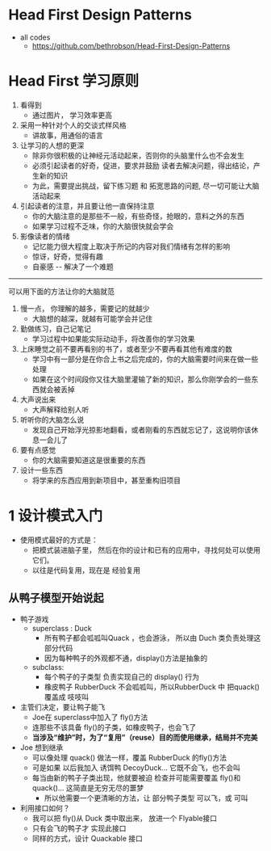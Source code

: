 
# Head First Design Patterns 

 - all codes
    - https://github.com/bethrobson/Head-First-Design-Patterns

# Head First 学习原则

 1. 看得到
    - 通过图片， 学习效率更高
 2. 采用一种针对个人的交谈式样风格
    - 讲故事，用通俗的语言
 3. 让学习的人想的更深
    - 除非你很积极的让神经元活动起来，否则你的头脑里什么也不会发生
    - 必须引起读者的好奇，促进，要求并鼓励 读者去解决问题，得出结论，产生新的知识
    - 为此，需要提出挑战，留下练习题 和 拓宽思路的问题, 尽一切可能让大脑活动起来
 4. 引起读者的注意，并且要让他一直保持注意
    - 你的大脑注意的是那些不一般，有些奇怪，抢眼的，意料之外的东西
    - 如果学习过程不乏味，你的大脑很快就会学会
 5. 影像读者的情绪
    - 记忆能力很大程度上取决于所记的内容对我们情绪有怎样的影响
    - 惊讶，好奇，觉得有趣
    - 自豪感 -- 解决了一个难题

--- 

可以用下面的方法让你的大脑就范

 1. 慢一点， 你理解的越多，需要记的就越少
    - 大脑想的越深，就越有可能学会并记住
 2. 勤做练习，自己记笔记
    - 学习过程中如果能实际动动手，将改善你的学习效果
 3. 上床睡觉之前不要再看别的书了，或者至少不要再看其他有难度的数
    - 学习中有一部分是在你合上书之后完成的，你的大脑需要时间来在做一些处理
    - 如果在这个时间段你又往大脑里灌输了新的知识，那么你刚学会的一些东西就会被丢掉
 4. 大声说出来
    - 大声解释给别人听
 5. 听听你的大脑怎么说
    - 发现自己开始浮光掠影地翻看，或者刚看的东西就忘记了，这说明你该休息一会儿了
 6. 要有点感觉
    - 你的大脑需要知道这是很重要的东西
 7. 设计一些东西
    - 将学来的东西应用到新项目中，甚至重构旧项目


# 1 设计模式入门

 - 使用模式最好的方式是： 
    - 把模式装进脑子里， 然后在你的设计和已有的应用中，寻找何处可以使用它们。
    - 以往是代码复用，现在是 经验复用
 
## 从鸭子模型开始说起

 - 鸭子游戏
    - superclass : Duck
        - 所有鸭子都会呱呱叫Quack ，也会游泳， 所以由 Duch 类负责处理这部分代码
        - 因为每种鸭子的外观都不通，display()方法是抽象的
    - subclass: 
        - 每个鸭子的子类型 负责实现自己的 display() 行为
        - 橡皮鸭子 RubberDuck 不会呱呱叫，所以RubberDuck 中 把quack() 覆盖成 吱吱叫
 - 主管们决定，要让鸭子能飞
    - Joe在 superclass中加入了 fly()方法
    - 连那些不该具备 fly()的子类，如橡皮鸭子，也会飞了
    - **当涉及“维护”时，为了“复用”（reuse）目的而使用继承，结局并不完美**
 - Joe 想到继承
    - 可以像处理 quack() 做法一样，覆盖 RubberDuck 的fly()方法
    - 可是如果 以后我加入 诱饵鸭 DecoyDuck... 它既不会飞，也不会叫
    - 每当由新的鸭子子类出现，他就要被迫 检查并可能需要覆盖 fly()和 quack()... 这简直是无穷无尽的噩梦 
        - 所以他需要一个更清晰的方法，让 部分鸭子类型 可以飞，或 可叫
 - 利用接口如何？
    - 我可以把 fly()从 Duck 类中取出来， 放进一个 Flyable接口
    - 只有会飞的鸭子才 实现此接口
    - 同样的方式，设计 Quackable 接口


